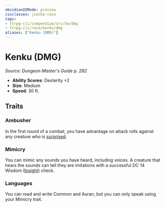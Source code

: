 ```yaml
---
obsidianUIMode: preview
cssclasses: json5e-race
tags:
- ttrpg-cli/compendium/src/5e/dmg
- ttrpg-cli/race/kenku/dmg
aliases: ["Kenku (DMG)"]
---
```

# Kenku (DMG)
*Source: Dungeon Master's Guide p. 282*  


- **Ability Scores**: Dexterity +2
- **Size**: Medium
- **Speed**: 30 ft.

## Traits

### Ambusher

In the first round of a combat, you have advantage on attack rolls against any creature who is [surprised](Misc%20Files/CLI/rules/conditions.md#Surprised).

### Mimicry

You can mimic any sounds you have heard, including voices. A creature that hears the sounds can tell they are imitations with a successful DC 14 Wisdom ([Insight](Misc%20Files/CLI/rules/skills.md#Insight)) check.

### Languages

You can read and write Common and Auran, but you can only speak using your Mimicry trait.